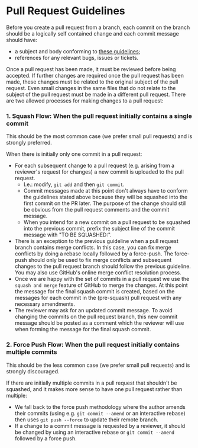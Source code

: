 # Pull Request Guidelines

Before you create a pull request from a branch, each commit on the branch
should be a logically self contained change and each commit message should
have:
* a subject and body conforming to [these guidelines][commit-message-guidelines];
* references for any relevant bugs, issues or tickets.

Once a pull request has been made, it must be reviewed before being accepted.
If further changes are required once the pull request has been made, these
changes must be related to the original subject of the pull request. Even small
changes in the same files that do not relate to the subject of the pull request
must be made in a different pull request. There are two allowed processes for
making changes to a pull request:

### 1. Squash Flow: When the pull request initially contains a single commit

This should be the most common case (we prefer small pull requests) and is
strongly preferred.

When there is initially only one commit in a pull request:
* For each subsequent change to a pull request (e.g. arising from a reviewer's
  request for changes) a new commit is uploaded to the pull request.
  * I.e.: modify, `git add` and then `git commit`.
  * Commit messages made at this point don't always have to conform the
    guidelines stated above because they will be squashed into the first commit
    on the PR later. The purpose of the change should still be obvious from the
    pull request comments and the commit message.
  * When you intend for a new commit on a pull request to be squashed into the
    previous commit, prefix the subject line of the commit message with "TO BE
    SQUASHED:".
* There is an exception to the previous guideline when a pull request branch
  contains merge conflicts. In this case, you can fix merge conflicts
  by doing a rebase locally followed by a force-push. The force-push should
  only be used to fix merge conflicts and subsequent changes to the pull
  request branch should follow the previous guideline. You may also use
  GitHub's online merge conflict resolution process.
* Once we are happy with the set of commits in a pull request we use the
  `squash and merge` feature of GitHub to merge the changes. At this point the
  message for the final squash commit is created, based on the messages for
  each commit in the (pre-squash) pull request with any necessary amendments.
* The reviewer may ask for an updated commit message. To avoid changing the
  commits on the pull request branch, this new commit message should be posted
  as a comment which the reviewer will use when forming the message for the
  final squash commit.

### 2. Force Push Flow: When the pull request initially contains multiple commits

This should be the less common case (we prefer small pull requests) and is
strongly discouraged.

If there are initially multiple commits in a pull request that shouldn't be
squashed, and it makes more sense to have one pull request rather than
multiple:
* We fall back to the force push methodology where the author amends their
  commits (using e.g. `git commit --amend` or an interactive rebase) then uses
  `git push --force` to update their remote branch.
* If a change to a commit message is requested by a reviewer, it should be
  changed by using an interactive rebase or `git commit --amend` followed by a
  force push.

[commit-message-guidelines]: https://gist.github.com/robertpainsi/b632364184e70900af4ab688decf6f53#file-commit-message-guidelines-md
